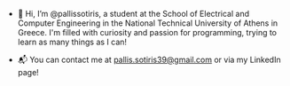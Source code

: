 - 👋 Hi, I’m @pallissotiris, a student at the School of Electrical and Computer Engineering in the National Technical University of Athens in Greece. I'm filled with curiosity
and passion for programming, trying to learn as many things as I can!

- 📬 You can contact me at pallis.sotiris39@gmail.com or via my LinkedIn page!

<!---
pallissotiris/pallissotiris is a ✨ special ✨ repository because its `README.md` (this file) appears on your GitHub profile.
You can click the Preview link to take a look at your changes.
--->
